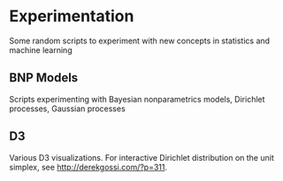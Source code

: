 # Experimentation
Some random scripts to experiment with new concepts in statistics and machine learning

## BNP Models
Scripts experimenting with Bayesian nonparametrics models, Dirichlet processes, Gaussian processes

## D3
Various D3 visualizations. For interactive Dirichlet distribution on the unit simplex, see http://derekgossi.com/?p=311.
